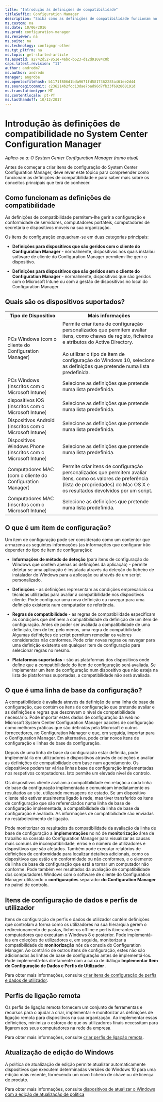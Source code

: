 ```yaml
---
title: "Introdução às definições de compatibilidade"
titleSuffix: Configuration Manager
description: "Saiba como as definições de compatibilidade funcionam no System Center Configuration Manager. Também saber mais sobre conceitos principais que terá de conhecer."
ms.custom: na
ms.date: 10/06/2016
ms.prod: configuration-manager
ms.reviewer: na
ms.suite: na
ms.technology: configmgr-other
ms.tgt_pltfrm: na
ms.topic: get-started-article
ms.assetid: a2742d52-851e-4abc-b623-d12d91684c0b
caps.latest.revision: "11"
author: andredm7
ms.author: andredm
manager: angrobe
ms.openlocfilehash: b1171f806d1bda9671fd5817362285a461ee2d44
ms.sourcegitcommit: c236214b2fcc13dae7bad96d7fb33f692868191d
ms.translationtype: MT
ms.contentlocale: pt-PT
ms.lasthandoff: 10/12/2017
---
```

# <a name="get-started-with-compliance-settings-in-system-center-configuration-manager"></a>Introdução às definições de compatibilidade no System Center Configuration Manager

*Aplica-se a: O System Center Configuration Manager (ramo atual)*

Antes de começar a criar itens de configuração do System Center Configuration Manager, deve rever este tópico para compreender como funcionam as definições de compatibilidade e para saber mais sobre os conceitos principais que terá de conhecer.  

## <a name="how-compliance-settings-works"></a>Como funcionam as definições de compatibilidade  
 As definições de compatibilidade permitem-lhe gerir a configuração e conformidade de servidores, computadores portáteis, computadores de secretária e dispositivos móveis na sua organização.  

 Os itens de configuração enquadram-se em duas categorias principais:  

-   **Definições para dispositivos que são geridos com o cliente do Configuration Manager** - normalmente, dispositivos nos quais instalou software de cliente do Configuration Manager permitem-lhe gerir o dispositivo.  

-   **Definições para dispositivos que são geridos sem o cliente do Configuration Manager** - normalmente, dispositivos que são geridos com o Microsoft Intune ou com a gestão de dispositivos no local do Configuration Manager.  

## <a name="what-devices-are-supported"></a>Quais são os dispositivos suportados?  


|Tipo de Dispositivo|Mais informações|  
|------------|----------------------|  
|PCs Windows (com o cliente do Configuration Manager)|Permite criar itens de configuração personalizados que permitem avaliar itens, como chaves de registo, ficheiros e atributos do Active Directory.<br /><br /> Ao utilizar o tipo de item de configuração do Windows 10, selecione as definições que pretende numa lista predefinida.|  
|PCs Windows (inscritos com o Microsoft Intune)|Selecione as definições que pretende numa lista predefinida.|  
|dispositivos iOS (inscritos com o Microsoft Intune)|Selecione as definições que pretende numa lista predefinida.|  
|Dispositivos Android (inscritos com o Microsoft Intune)|Selecione as definições que pretende numa lista predefinida.|  
|Dispositivos Windows Phone (inscritos com o Microsoft Intune)|Selecione as definições que pretende numa lista predefinida.|  
|Computadores MAC (com o cliente do Configuration Manager)|Permite criar itens de configuração personalizados que permitem avaliar itens, como os valores de preferência (lista de propriedades) do Mac OS X e os resultados devolvidos por um script.|  
|Computadores MAC (inscritos com o Microsoft Intune)|Selecione as definições que pretende numa lista predefinida.|  

## <a name="what-is-a-configuration-item"></a>O que é um item de configuração?  
 Um item de configuração pode ser considerado como um contentor que armazena as seguintes informações (as informações que configurar irão depender do tipo de item de configuração):  

-   **Informações de método de deteção** (para itens de configuração do Windows que contêm apenas as definições da aplicação) - permite detetar se uma aplicação é instalada através da deteção do ficheiro de instalador do Windows para a aplicação ou através de um script personalizado.  

-   **Definições** - as definições representam as condições empresariais ou técnicas utilizadas para avaliar a compatibilidade nos dispositivos cliente. Pode configurar uma nova definição ou navegar para uma definição existente num computador de referência.  

-   **Regras de compatibilidade** - as regras de compatibilidade especificam as condições que definem a compatibilidade da definição de um item de configuração. Antes de poder ser avaliada a compatibilidade de uma definição, tem de ter, pelo menos, uma regra de compatibilidade. Algumas definições de script permitem remediar os valores considerados não conformes. Pode criar novas regras ou navegar para uma definição existente em qualquer item de configuração para selecionar regras no mesmo.  

-   **Plataformas suportadas** - são as plataformas dos dispositivos onde define que a compatibilidade do item de configuração será avaliada. Se implementar um item de configuração num dispositivo que não esteja na lista de plataformas suportadas, a compatibilidade não será avaliada.  

## <a name="what-is-a-configuration-baseline"></a>O que é uma linha de base da configuração?  
 A compatibilidade é avaliada através da definição de uma linha de base da configuração, que contém os itens de configuração que pretende avaliar e as definições e regras que descrevem o nível de compatibilidade necessário. Pode importar estes dados de configuração da web no Microsoft System Center Configuration Manager pacotes de configuração como melhores práticas que são definidas pela Microsoft e outros fornecedores, no Configuration Manager e que, em seguida, importar para o Configuration Manager. Em alternativa, pode criar novos itens de configuração e linhas de base da configuração.  

 Depois de uma linha de base da configuração estar definida, pode implementá-la em utilizadores e dispositivos através de coleções e avaliar as definições de compatibilidade com base num agendamento. Os dispositivos podem ter várias linhas base de configuração implementadas nos respetivos computadores. Isto permite um elevado nível de controlo.  

 Os dispositivos cliente avaliam a compatibilidade em relação a cada linha de base da configuração implementada e comunicam imediatamente os resultados ao site, utilizando mensagens de estado. Se um dispositivo cliente não estiver atualmente ligado à rede, mas tiver transferido os itens de configuração que são referenciados numa linha de base de configuração implementada, a compatibilidade da linha de base da configuração é avaliada. As informações de compatibilidade são enviadas no restabelecimento de ligação.  

 Pode monitorizar os resultados da compatibilidade da avaliação da linha de base de configuração a **implementações** no nó de **monitorização** área de trabalho na consola do Configuration Manager para visualizar as causas mais comuns de incompatibilidade, erros e o número de utilizadores e dispositivos que são afetados. Também pode executar relatórios de definições de conformidade para localizar detalhes adicionais, como os dispositivos que estão em conformidade ou não conformes, e o elemento de linha de base da configuração que está a tornar um computador não conforme. Pode também ver resultados da avaliação de compatibilidade dos computadores Windows com o software de cliente do Configuration Manager utilizando o **configurações** separador **do Configuration Manager** no painel de controlo.  

## <a name="user-data-and-profiles-configuration-items"></a>Itens de configuração de dados e perfis de utilizador  
 Itens de configuração de perfis e dados de utilizador contêm definições que controlam a forma como os utilizadores na sua hierarquia gerem o redirecionamento de pastas, ficheiros offline e perfis itinerantes em computadores que executam o Windows 8 e posterior. Pode implementá-las em coleções de utilizadores e, em seguida, monitorizar a compatibilidade do **monitorização** nós da consola do Configuration Manager. Ao contrário de outros itens de configuração, estes não são adicionados às linhas de base de configuração antes de implementá-los. Pode implementá-los diretamente com a caixa de diálogo **Implementar Item de Configuração de Dados e Perfis de Utilizador** .  

 Para obter mais informações, consulte [criar itens de configuração de perfis e dados de utilizador](/sccm/compliance/deploy-use/create-user-data-and-profiles-configuration-items).  

## <a name="remote-connection-profiles"></a>Perfis de ligação remota  
 Os perfis de ligação remota fornecem um conjunto de ferramentas e recursos para o ajudar a criar, implementar e monitorizar as definições de ligação remota para dispositivos na sua organização. Ao implementar essas definições, minimiza o esforço de que os utilizadores finais necessitam para ligarem aos seus computadores na rede da empresa.  

Para obter mais informações, consulte [criar perfis de ligação remota](/sccm/compliance/deploy-use/create-remote-connection-profiles).  

## <a name="windows-edition-upgrade"></a>Atualização de edição do Windows
A política de atualização de edição permite atualizar automaticamente dispositivos que executem determinadas versões do Windows 10 para uma edição mais recente, fornecendo um novo ficheiro de chave ou de licença de produto.

Para obter mais informações, consulte [dispositivos de atualizar o Windows com a edição de atualização de política](/sccm/compliance/deploy-use/upgrade-windows-version)
